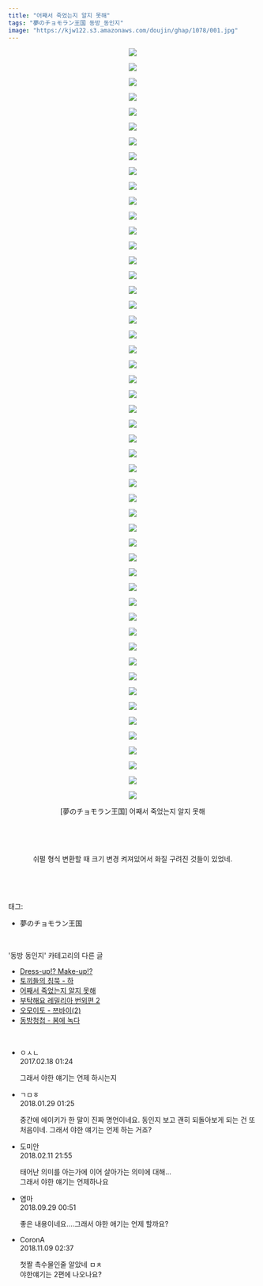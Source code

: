 ```yaml
---
title: "어째서 죽었는지 알지 못해"
tags: "夢のチョモラン王国 동방_동인지"
image: "https://kjw122.s3.amazonaws.com/doujin/ghap/1078/001.jpg"
---
```

<div class="article">
<p style="text-align: center; clear: none; float: none;"><img src="{{ site.imgserver5 }}/ghap/1078/001.jpg"/></p>
<p style="text-align: center; clear: none; float: none;"><img src="{{ site.imgserver5 }}/ghap/1078/002.jpg"/></p>
<p style="text-align: center; clear: none; float: none;"><img src="{{ site.imgserver5 }}/ghap/1078/003.jpg"/></p>
<p style="text-align: center; clear: none; float: none;"><img src="{{ site.imgserver5 }}/ghap/1078/004.jpg"/></p>
<p style="text-align: center; clear: none; float: none;"><img src="{{ site.imgserver5 }}/ghap/1078/005.jpg"/></p>
<p style="text-align: center; clear: none; float: none;"><img src="{{ site.imgserver5 }}/ghap/1078/006.jpg"/></p>
<p style="text-align: center; clear: none; float: none;"><img src="{{ site.imgserver5 }}/ghap/1078/007.jpg"/></p>
<p style="text-align: center; clear: none; float: none;"><img src="{{ site.imgserver5 }}/ghap/1078/008.jpg"/></p>
<p style="text-align: center; clear: none; float: none;"><img src="{{ site.imgserver5 }}/ghap/1078/009.jpg"/></p>
<p style="text-align: center; clear: none; float: none;"><img src="{{ site.imgserver5 }}/ghap/1078/010.jpg"/></p>
<p style="text-align: center; clear: none; float: none;"><img src="{{ site.imgserver5 }}/ghap/1078/011.jpg"/></p>
<p style="text-align: center; clear: none; float: none;"><img src="{{ site.imgserver5 }}/ghap/1078/012.jpg"/></p>
<p style="text-align: center; clear: none; float: none;"><img src="{{ site.imgserver5 }}/ghap/1078/013.jpg"/></p>
<p style="text-align: center; clear: none; float: none;"><img src="{{ site.imgserver5 }}/ghap/1078/014.jpg"/></p>
<p style="text-align: center; clear: none; float: none;"><img src="{{ site.imgserver5 }}/ghap/1078/015.jpg"/></p>
<p style="text-align: center; clear: none; float: none;"><img src="{{ site.imgserver5 }}/ghap/1078/016.jpg"/></p>
<p style="text-align: center; clear: none; float: none;"><img src="{{ site.imgserver5 }}/ghap/1078/017.jpg"/></p>
<p style="text-align: center; clear: none; float: none;"><img src="{{ site.imgserver5 }}/ghap/1078/018.jpg"/></p>
<p style="text-align: center; clear: none; float: none;"><img src="{{ site.imgserver5 }}/ghap/1078/019.jpg"/></p>
<p style="text-align: center; clear: none; float: none;"><img src="{{ site.imgserver5 }}/ghap/1078/020.jpg"/></p>
<p style="text-align: center; clear: none; float: none;"><img src="{{ site.imgserver5 }}/ghap/1078/021.jpg"/></p>
<p style="text-align: center; clear: none; float: none;"><img src="{{ site.imgserver5 }}/ghap/1078/022.jpg"/></p>
<p style="text-align: center; clear: none; float: none;"><img src="{{ site.imgserver5 }}/ghap/1078/023.jpg"/></p>
<p style="text-align: center; clear: none; float: none;"><img src="{{ site.imgserver5 }}/ghap/1078/024.jpg"/></p>
<p style="text-align: center; clear: none; float: none;"><img src="{{ site.imgserver5 }}/ghap/1078/025.jpg"/></p>
<p style="text-align: center; clear: none; float: none;"><img src="{{ site.imgserver5 }}/ghap/1078/026.jpg"/></p>
<p style="text-align: center; clear: none; float: none;"><img src="{{ site.imgserver5 }}/ghap/1078/027.jpg"/></p>
<p style="text-align: center; clear: none; float: none;"><img src="{{ site.imgserver5 }}/ghap/1078/028.jpg"/></p>
<p style="text-align: center; clear: none; float: none;"><img src="{{ site.imgserver5 }}/ghap/1078/029.jpg"/></p>
<p style="text-align: center; clear: none; float: none;"><img src="{{ site.imgserver5 }}/ghap/1078/030.jpg"/></p>
<p style="text-align: center; clear: none; float: none;"><img src="{{ site.imgserver5 }}/ghap/1078/031.jpg"/></p>
<p style="text-align: center; clear: none; float: none;"><img src="{{ site.imgserver5 }}/ghap/1078/032.jpg"/></p>
<p style="text-align: center; clear: none; float: none;"><img src="{{ site.imgserver5 }}/ghap/1078/033.jpg"/></p>
<p style="text-align: center; clear: none; float: none;"><img src="{{ site.imgserver5 }}/ghap/1078/034.jpg"/></p>
<p style="text-align: center; clear: none; float: none;"><img src="{{ site.imgserver5 }}/ghap/1078/035.jpg"/></p>
<p style="text-align: center; clear: none; float: none;"><img src="{{ site.imgserver5 }}/ghap/1078/036.jpg"/></p>
<p style="text-align: center; clear: none; float: none;"><img src="{{ site.imgserver5 }}/ghap/1078/037.jpg"/></p>
<p style="text-align: center; clear: none; float: none;"><img src="{{ site.imgserver5 }}/ghap/1078/038.jpg"/></p>
<p style="text-align: center; clear: none; float: none;"><img src="{{ site.imgserver5 }}/ghap/1078/039.jpg"/></p>
<p style="text-align: center; clear: none; float: none;"><img src="{{ site.imgserver5 }}/ghap/1078/040.jpg"/></p>
<p style="text-align: center; clear: none; float: none;"><img src="{{ site.imgserver5 }}/ghap/1078/041.jpg"/></p>
<p style="text-align: center; clear: none; float: none;"><img src="{{ site.imgserver5 }}/ghap/1078/042.jpg"/></p>
<p style="text-align: center; clear: none; float: none;"><img src="{{ site.imgserver5 }}/ghap/1078/043.jpg"/></p>
<p style="text-align: center; clear: none; float: none;"><img src="{{ site.imgserver5 }}/ghap/1078/044.jpg"/></p>
<p style="text-align: center; clear: none; float: none;"><img src="{{ site.imgserver5 }}/ghap/1078/045.jpg"/></p>
<p style="text-align: center; clear: none; float: none;"><img src="{{ site.imgserver5 }}/ghap/1078/046.jpg"/></p>
<p style="text-align: center; clear: none; float: none;"><img src="{{ site.imgserver5 }}/ghap/1078/047.jpg"/></p>
<p style="text-align: center; clear: none; float: none;"><img src="{{ site.imgserver5 }}/ghap/1078/048.jpg"/></p>
<p style="text-align: center; clear: none; float: none;"><img src="{{ site.imgserver5 }}/ghap/1078/049.jpg"/></p>
<p style="text-align: center; clear: none; float: none;"><img src="{{ site.imgserver5 }}/ghap/1078/050.jpg"/></p>
<p style="text-align: center; clear: none; float: none;"><img src="{{ site.imgserver5 }}/ghap/1078/051.jpg"/></p>
<p style="text-align: center; clear: none; float: none;">[夢のチョモラン王国] 어째서 죽었는지 알지 못해</p>
<p style="text-align: center; clear: none; float: none;"><br/></p>
<p style="text-align: center; clear: none; float: none;"><br/></p>
<p style="text-align: center; clear: none; float: none;">쉬펄 형식 변환할 때 크기 변경 켜져있어서 화질 구려진 것들이 있었네.</p>
<p><br/></p>
</div><br/>
<div class="tagTrail">
<p>태그: </p>
<ul>
<li>夢のチョモラン王国</li>
</ul>
</div><br/>
<div class="another">
<p>'동방 동인지' 카테고리의 다른 글</p>
<ul>
<li><a href="/ghap_1080">Dress-up!? Make-up!?</a></li>
<li><a href="/ghap_1079">토끼들의 침묵 - 하</a></li>
<li><a href="/ghap_1078">어째서 죽었는지 알지 못해</a></li>
<li><a href="/ghap_1077">부탁해요 레밀리아 번외편 2</a></li>
<li><a href="/ghap_1076">오모이토 - 쯔바이(2)</a></li>
<li><a href="/ghap_1075">동방청첩 - 봄에 녹다</a></li>
</ul>
</div><br/>
<div class="cb_module cb_fluid">
<div class="cb_wrt cb_profile">
<div class="comment">
<ul>
<li class="cb_thumb_off" id="comment14918081">
<div class="cb_comment_area">
<div class="cb_info_area">
<div class="cb_section">
<span class="cb_nick_name">ㅇㅅㄴ</span>
</div>
<div class="cb_section">
<span class="cb_date">2017.02.18 01:24 </span>
</div>
</div>
<div class="cb_dsc_comment">
<p class="cb_dsc">
											그래서 야한 얘기는 언제 하시는지
										</p>
</div>
</div></li>
<li class="cb_thumb_off" id="comment15185969">
<div class="cb_comment_area">
<div class="cb_info_area">
<div class="cb_section">
<span class="cb_nick_name">ㄱㅁㅎ</span>
</div>
<div class="cb_section">
<span class="cb_date">2018.01.29 01:25 </span>
</div>
</div>
<div class="cb_dsc_comment">
<p class="cb_dsc">
											중간에 에이키가 한 말이 진짜 명언이네요. 동인지 보고 괜히 되돌아보게 되는 건 또 처음이네. 그래서 야한 얘기는 언제 하는 거죠?
										</p>
</div>
</div></li>
<li class="cb_thumb_off" id="comment15197609">
<div class="cb_comment_area">
<div class="cb_info_area">
<div class="cb_section">
<span class="cb_nick_name">도미안</span>
</div>
<div class="cb_section">
<span class="cb_date">2018.02.11 21:55 </span>
</div>
</div>
<div class="cb_dsc_comment">
<p class="cb_dsc">
											태어난 의미를 아는가에 이어 살아가는 의미에 대해...<br/>
그래서 야한 얘기는 언제하나요
										</p>
</div>
</div></li>
<li class="cb_thumb_off" id="comment15341449">
<div class="cb_comment_area">
<div class="cb_info_area">
<div class="cb_section">
<span class="cb_nick_name">염마</span>
</div>
<div class="cb_section">
<span class="cb_date">2018.09.29 00:51 </span>
</div>
</div>
<div class="cb_dsc_comment">
<p class="cb_dsc">
											좋은 내용이네요....그래서 야한 애기는 언제 할까요?
										</p>
</div>
</div></li>
<li class="cb_thumb_off" id="comment15370199">
<div class="cb_comment_area">
<div class="cb_info_area">
<div class="cb_section">
<span class="cb_nick_name">CoronA</span>
</div>
<div class="cb_section">
<span class="cb_date">2018.11.09 02:37 </span>
</div>
</div>
<div class="cb_dsc_comment">
<p class="cb_dsc">
											첫짤 촉수물인줄 알았네 ㅁㅊ<br/>
야한얘기는 2편에 나오나요?
										</p>
</div>
</div></li>
</ul>
</div>
</div><!-- commentList close -->
</div><br/>
